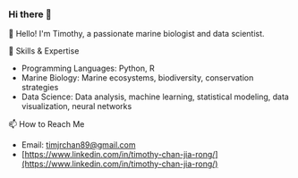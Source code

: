 ### Hi there 👋

👋 Hello! I'm Timothy, a passionate marine biologist and data scientist. 

🔧 Skills & Expertise
- Programming Languages: Python, R
- Marine Biology: Marine ecosystems, biodiversity, conservation strategies
- Data Science: Data analysis, machine learning, statistical modeling, data visualization, neural networks


📫 How to Reach Me
- Email: timjrchan89@gmail.com
- [https://www.linkedin.com/in/timothy-chan-jia-rong/](https://www.linkedin.com/in/timothy-chan-jia-rong/)
